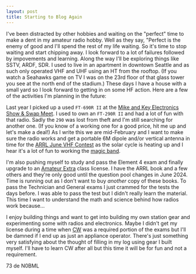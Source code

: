 ```yaml
---
layout: post
title: Starting to Blog Again
---
```


I've been distracted by other hobbies and waiting on the "perfect" time to make a dent in my amateur radio hobby.  Well as they say, "Perfect is the enemy of good and I'll spend the rest of my life waiting.  So it's time to stop waiting and start chipping away.  I look forward to a lot of failures followed by impovements and learning.  Along the way I'll be exploring things like SSTV, ARDF, SDR.  I used to live in an apartment in downtown Seattle and as such only operated VHF and UHF using an HT from the rooftop.  (If you watch a Seahawks game on TV I was on the 23rd floor of that glass tower you see at the north end of the stadium.)  These days I have a house with a small yard so I look forward to getting in on some HF action.  Here are a few of the activities I'm planning in the future:

Last year I picked up a used `FT-690R II` at the [Mike and Key Electronics Show & Swap Meet](http://mikeandkey.org/SwapMeet.php).  I used to own an `FT-290R II` and had a lot of fun with that radio.  Sadly the `290` was lost from theft and I'm still searching for another one.  (If you know of a working one for a good price, hit me up and let's make a deal!)  As I write this we are mid-February and I want to make sure the radio works and get a portable 6M dipole and/or vertical antenna in time for the [ARRL June VHF Contest](http://www.arrl.org/june-vhf) as the solar cycle is heating up and I hear it's a lot of fun to working the [magic band](https://k5nd.net/2020/11/guide-to-6-meter-dxing-getting-started-on-the-magic-band/).

I'm also pushing myself to study and pass the Element 4 exam and finally upgrade to an [Amateur Extra](http://www.arrl.org/upgrading-to-an-extra-license) class license.  I have the ARRL book and a few others and they're only good until the question pool changes in June 2024.  Time is running out as I don't want to buy *another* copy of these books.  To pass the Technician and General exams I just crammed for the tests the days before.  I was able to pass the test but I didn't really learn the material.  This time I want to understand the math and science behind how radios work because...

I enjoy building things and want to get into building my own station gear and experimenting some with radios and electronics.  Maybe I didn't get my license during a time when [CW](http://www.arrl.org/cw-mode) was a required portion of the exams but I'll be damned if I end up as just an appliance operator.  There's just something very satisfying about the thought of filling in my log using gear I built myself.  I'll have to learn CW after all but this time it will be for fun and not a requirement.

73 de N0BML
